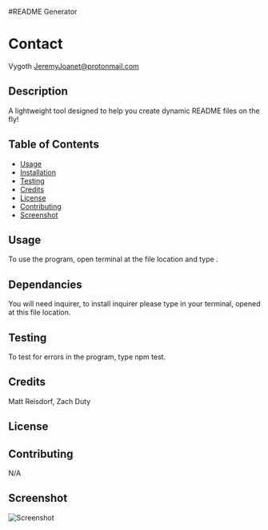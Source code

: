 #README Generator


# Contact
Vygoth
JeremyJoanet@protonmail.com


## Description
A lightweight tool designed to help you create dynamic README files on the fly!


## Table of Contents
- [Usage](#Usage)
- [Installation](#Dependancies)
- [Testing](#Testing)
- [Credits](#Credits)
- [License](#License)
- [Contributing](#Contributing)
- [Screenshot](#Screenshot)


## Usage
To use the program, open terminal at the file location and type <node index.js>.


## Dependancies
You will need inquirer, to install inquirer please type <npm install> in your terminal, opened at this file location.


## Testing
To test for errors in the program, type npm test.


## Credits
Matt Reisdorf, Zach Duty


## License


## Contributing
N/A

## Screenshot
![Screenshot](./assets/img/screenshot.png)
